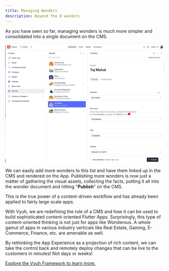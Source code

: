 ```yaml
---
title: Managing Wonders
description: Beyond the 8 wonders
---
```


As you have seen so far, managing wonders is much more simpler and consolidated
into a single document on the CMS.

![](images/managing-wonders.png)

We can easily add more wonders to this list and have them linked up in the CMS
and rendered on the App. Publishing more wonders is now just a matter of
gathering the visual assets, collecting the facts, putting it all into the
wonder document and hitting "**Publish**" on the CMS.

This is the true power of a content-driven workflow and has already been applied
to fairly large scale apps.

With Vyuh, we are redefining the role of a CMS and how it can be used to build
sophisticated content-oriented Flutter Apps. Surprisingly, this type of
content-oriented thinking is not just for apps like Wonderous. A whole gamut of
apps in various industry verticals like Real Estate, Gaming, E-Commerce,
Finance, etc. are amenable as well.&#x20;

By rethinking the App Experience as a projection of rich content, we can take
the control back and remotely deploy changes that can be live to the customers
in minutes! Not days or weeks!&#x20;

[Explore the Vyuh Framework to learn more.](../../intro/get-started.md)
